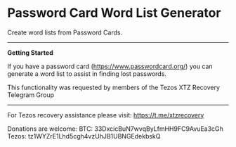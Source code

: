 # Password Card Word List Generator
Create word lists from Password Cards. 

---
<b>Getting Started</b>

If you have a password card (https://www.passwordcard.org/) you can generate a word list to assist in finding lost passwords. 

This functionality was requested by members of the Tezos XTZ Recovery Telegram Group

---

For Tezos recovery assistance please visit: https://t.me/xtzrecovery 

Donations are welcome: 
BTC:   33DxcicBuN7wvqByLfmHH9FC9AvuEa3cGh
Tezos: tz1WYZrE1Lhd5cgh4vzUhJB1UBNGEdekbskQ
